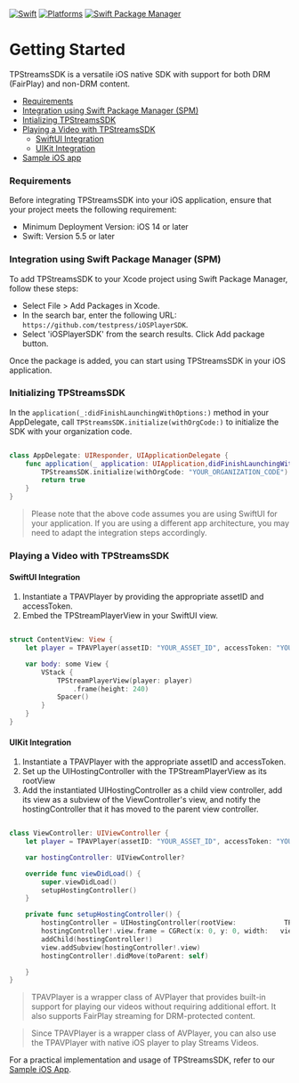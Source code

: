 [![Swift](https://img.shields.io/badge/Swift-5.5_5.6_5.7_5.8-orange)](https://img.shields.io/badge/Swift-5.5_5.6_5.7_5.8-Orange)
[![Platforms](https://img.shields.io/badge/Platforms-iOS-green)](https://img.shields.io/badge/Platforms-iOS-Green)
[![Swift Package Manager](https://img.shields.io/badge/Swift_Package_Manager-compatible-orange)](https://img.shields.io/badge/Swift_Package_Manager-compatible-orange)

# Getting Started

  TPStreamsSDK is a versatile iOS native SDK with support for both DRM (FairPlay) and non-DRM content.

- [Requirements](#requirements)
- [Integration using Swift Package Manager (SPM)](#integration-using-swift-package-manager-(spm))
- [Intializing TPStreamsSDK](#initializing-tpstreamssdk)
- [Playing a Video with TPStreamsSDK](#playing-a-video-with-tpstreamsSDK)
    - [SwiftUI Integration](#SwiftUI-Integration)
    - [UIKit Integration](#UIKit-Integration)
- [Sample iOS app](https://github.com/testpress/sample-iOS-app)

  
### Requirements

Before integrating TPStreamsSDK into your iOS application, ensure that your project meets the following requirement:

- Minimum Deployment Version: iOS 14 or later
- Swift: Version 5.5 or later



### Integration using Swift Package Manager (SPM)

To add TPStreamsSDK to your Xcode project using Swift Package Manager, follow these steps:

- Select File > Add Packages in Xcode.
- In the search bar, enter the following URL: `https://github.com/testpress/iOSPlayerSDK`.
- Select 'iOSPlayerSDK' from the search results. Click Add package button.


Once the package is added, you can start using TPStreamsSDK in your iOS application.



### Initializing TPStreamsSDK

In the `application(_:didFinishLaunchingWithOptions:)` method in your AppDelegate, call `TPStreamsSDK.initialize(withOrgCode:)` to initialize the SDK with your organization code.

 
``` swift

class AppDelegate: UIResponder, UIApplicationDelegate {
    func application(_ application: UIApplication,didFinishLaunchingWithOptions launchOptions [UIApplicationLaunchOptionsKey: Any]?) -> Bool {
        TPStreamsSDK.initialize(withOrgCode: "YOUR_ORGANIZATION_CODE")
        return true
    }
}

```

> Please note that the above code assumes you are using SwiftUI for your application. If you are using a different app architecture, you may need to adapt the integration steps accordingly.



### Playing a Video with TPStreamsSDK

#### SwiftUI Integration
1. Instantiate a TPAVPlayer by providing the appropriate assetID and accessToken.
2. Embed the TPStreamPlayerView in your SwiftUI view.

``` swift

struct ContentView: View {
	let player = TPAVPlayer(assetID: "YOUR_ASSET_ID", accessToken: "YOUR_ACCESS_TOKEN")

	var body: some View {
		VStack {
			TPStreamPlayerView(player: player)
				.frame(height: 240)
			Spacer()
		}
	}
}

```

  

#### UIKit Integration

1. Instantiate a TPAVPlayer with the appropriate assetID and accessToken.
2. Set up the UIHostingController with the TPStreamPlayerView as its rootView
3. Add the instantiated UIHostingController as a child view controller, add its view as a subview of the ViewController's view, and notify the hostingController that it has moved to the parent view controller.

  

``` swift

class ViewController: UIViewController {
	let player = TPAVPlayer(assetID: "YOUR_ASSET_ID", accessToken: "YOUR_ACCESS_TOKEN")

	var hostingController: UIViewController?

	override func viewDidLoad() {
		super.viewDidLoad()
		setupHostingController()
	}

	private func setupHostingController() {
		hostingController = UIHostingController(rootView: 			 TPStreamPlayerView(player: player))
		hostingController!.view.frame = CGRect(x: 0, y: 0, width: 	view.frame.width, height: 280)
		addChild(hostingController!)
		view.addSubview(hostingController!.view)
		hostingController!.didMove(toParent: self)

	}
}

```
  
 
> TPAVPlayer is a wrapper class of AVPlayer that provides built-in support for playing our videos without requiring
additional effort. It also supports FairPlay streaming for DRM-protected content.

> Since TPAVPlayer is a wrapper class of AVPlayer, you can also use the TPAVPlayer with native iOS player to play Streams
Videos.  



For a practical implementation and usage of TPStreamsSDK, refer to our [Sample iOS App](https://github.com/testpress/sample-iOS-app).

